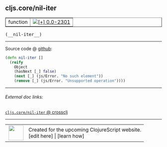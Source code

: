 ## cljs.core/nil-iter



 <table border="1">
<tr>
<td>function</td>
<td><a href="https://github.com/cljsinfo/cljs-api-docs/tree/0.0-2301"><img valign="middle" alt="[+] 0.0-2301" title="Added in 0.0-2301" src="https://img.shields.io/badge/+-0.0--2301-lightgrey.svg"></a> </td>
</tr>
</table>


 <samp>
(__nil-iter__)<br>
</samp>

---







Source code @ [github](https://github.com/clojure/clojurescript/blob/r2371/src/cljs/cljs/core.cljs#L2904-L2909):

```clj
(defn nil-iter []
  (reify
    Object
    (hasNext [_] false)
    (next [_] (js/Error. "No such element"))
    (remove [_] (js/Error. "Unsupported operation"))))
```

<!--
Repo - tag - source tree - lines:

 <pre>
clojurescript @ r2371
└── src
    └── cljs
        └── cljs
            └── <ins>[core.cljs:2904-2909](https://github.com/clojure/clojurescript/blob/r2371/src/cljs/cljs/core.cljs#L2904-L2909)</ins>
</pre>

-->

---



###### External doc links:

[`cljs.core/nil-iter` @ crossclj](http://crossclj.info/fun/cljs.core.cljs/nil-iter.html)<br>

---

 <table>
<tr><td>
<img valign="middle" align="right" width="48px" src="http://i.imgur.com/Hi20huC.png">
</td><td>
Created for the upcoming ClojureScript website.<br>
[edit here] | [learn how]
</td></tr></table>

[edit here]:https://github.com/cljsinfo/cljs-api-docs/blob/master/cljsdoc/cljs.core/nil-iter.cljsdoc
[learn how]:https://github.com/cljsinfo/cljs-api-docs/wiki/cljsdoc-files

<!--

This information was too distracting to show to readers, but I'll leave it
commented here since it is helpful to:

- pretty-print the data used to generate this document
- and show how to retrieve that data



The API data for this symbol:

```clj
{:ns "cljs.core",
 :name "nil-iter",
 :type "function",
 :signature ["[]"],
 :source {:code "(defn nil-iter []\n  (reify\n    Object\n    (hasNext [_] false)\n    (next [_] (js/Error. \"No such element\"))\n    (remove [_] (js/Error. \"Unsupported operation\"))))",
          :title "Source code",
          :repo "clojurescript",
          :tag "r2371",
          :filename "src/cljs/cljs/core.cljs",
          :lines [2904 2909]},
 :full-name "cljs.core/nil-iter",
 :full-name-encode "cljs.core/nil-iter",
 :history [["+" "0.0-2301"]]}

```

Retrieve the API data for this symbol:

```clj
;; from Clojure REPL
(require '[clojure.edn :as edn])
(-> (slurp "https://raw.githubusercontent.com/cljsinfo/cljs-api-docs/catalog/cljs-api.edn")
    (edn/read-string)
    (get-in [:symbols "cljs.core/nil-iter"]))
```

-->

